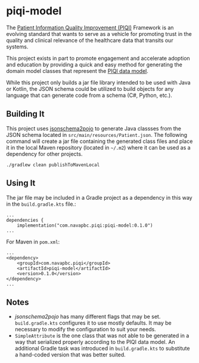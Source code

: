 # piqi-model
The [Patient Information Quality Improvement (PIQI)](https://build.fhir.org/ig/HL7/piqi/index.html) Framework is an evolving standard that wants to serve as a vehicle for promoting trust in the quality and clinical relevance of the healthcare data that transits our systems.

This project exists in part to promote engagement and accelerate adoption and education by providing a quick and easy method for generating the domain model classes that represent the [PIQI data model](https://build.fhir.org/ig/HL7/piqi/piqi_framework.html#piqi-data-models).

While this project only builds a jar file library intended to be used with Java or Kotlin, the JSON schema could be utilized to build objects for any language that can generate code from a schema (C#, Python, etc.).

## Building It

This project uses [jsonschema2pojo](https://github.com/joelittlejohn/jsonschema2pojo) to generate Java classses from the JSON schema located in `src/main/resources/Patient.json`.  The following command will create a jar file containing the generated class files and place it in the local Maven repository (located in `~/.m2`) where it can be used as a dependency for other projects.

```
./gradlew clean publishToMavenLocal
```

## Using It
The jar file may be included in a Gradle project as a dependency in this way in the `build.gradle.kts` file.:

```
...
dependencies {
    implementation("com.navapbc.piqi:piqi-model:0.1.0")
...

```

For Maven in `pom.xml`:

```
...
<dependency>
    <groupId>com.navapbc.piqi</groupId>
    <artifactId>piqi-model</artifactId>
    <version>0.1.0</version>
</dependency>
...
```


## Notes
* *jsonschema2pojo* has many different flags that may be set.  `build.gradle.kts` configures it to use mostly defaults.  It may be necessary to modify the configuration to suit your needs.
* `SimpleAttribute` is the one class that was not able to be generated in a way that serialized properly according to the PIQI data model.  An additional Gradle task was introduced in `build.gradle.kts` to substitute a hand-coded version that was better suited.



